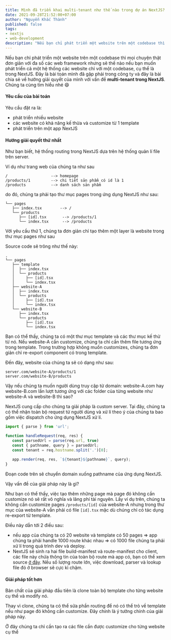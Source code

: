 ```yaml
---
title: Mình đã triển khai multi-tenant như thế nào trong dự án NextJS?
date: 2021-09-28T21:52:00+07:00
author: "Nguyễn Khắc Thành"
published: false
tags:
- nextjs
- web-development
description: "Nếu bạn chỉ phát triển một website trên một codebase thì mọi chuyện thật đơn giản với đa số các web framework nhưng sẽ thế nào nếu bạn muốn phát triển cả một hệ thống các website chỉ với một codebase, cụ thể là trong NextJS. Đây là bài toán mình đã gặp phải trong công ty và đây là bài chia sẻ về hướng giải quyết của mình với vấn đề multi-tenant trong NextJS."
---
```


Nếu bạn chỉ phát triển một website trên một codebase thì mọi chuyện thật đơn giản với đa số các web framework nhưng sẽ thế nào nếu bạn muốn phát triển cả một hệ thống các website chỉ với một codebase, cụ thể là trong NextJS. Đây là bài toán mình đã gặp phải trong công ty và đây là bài chia sẻ về hướng giải quyết của mình với vấn đề **multi-tenant trong NextJS**.
Chúng ta cùng tìm hiểu nhé :smile:

<!--More-->

#### Yêu cầu của bài toán

Yêu cầu đặt ra là:

- phát triển nhiều website
- các website có khả năng kế thừa và customize từ 1 template
- phát triển trên một app NextJS


#### Hướng giải quyết thứ nhất

Như bạn biết, hệ thống routing trong NextJS dựa trên hệ thống quản lí file trên server.

Ví dụ như trang web của chúng ta như sau

```
/                   --> homepage
/products/1         --> chi tiết sản phẩm có id là 1
/products           --> danh sách sản phẩm
```

do đó, chúng ta phải tạo thư mục pages trong ứng dụng NextJS như sau:

```	
└── pages
   ├── index.tsx        --> /
   └── products         
      ├── [id].tsx       --> /products/1
      └── index.tsx      --> /products
```

Với yêu cầu thứ 1, chúng ta đơn giản chỉ tạo thêm một layer là website trong thư mục pages như sau

Source code sẽ trông như thế này:

```
.
└── pages
   ├── template
   │  ├── index.tsx
   │  └── products
   │     ├── [id].tsx
   │     └── index.tsx
   ├── website-A
   │  ├── index.tsx
   │  └── products
   │     ├── [id].tsx
   │     └── index.tsx
   └── website-B
      ├── index.tsx
      └── products
         ├── [id].tsx
         └── index.tsx
```

Bạn có thể thấy, chúng ta có một thư mục template và các thư mục kế thừ từ nó. Nếu website-A cần customize, chúng ta chỉ cần thêm file tương ứng trong template. Trong trường hợp không muốn customizes, chúng ta đơn giản chỉ re-export component có trong template.

Đến đây, website của chúng ta sẽ có dạng như sau:

```
server.com/website-A/products/1
server.com/website-B/products
```
 
 Vậy nếu chúng ta muốn người dùng truy cập từ domain: website-A.com hay website-B.com lần lượt tương ứng với các folder của từng website như website-A và website-B thì sao?
 
 NextJS cung cấp cho chúng ta giải pháp là custom server. Tại đây, chúng ta có thể nhận toàn bộ request từ người dùng và xử lí theo ý của chúng ta bao gồm việc dispatch cho ứng dụng NextJS xử lí.
 
 ```javascript
 import { parse } from 'url';
 
 function handleRequest(req, res) {
    const parsedUrl = parse(req.url, true)
    const { pathname, query } = parsedUrl;
    const tenant = req.hostname.split('.')[0];
    
    app.render(req, res, `${tenant}${pathname}`, query);
 }
 ```
 
Đoạn code trên sẽ chuyển domain xuống pathname của ứng dụng NextJS.

Vậy vấn đề của giải pháp này là gì?

Như bạn có thể thấy, việc tạo thêm những page mà page đó không cần customize nó sẽ rất vô nghĩa và lãng phí tài nguyên.
Lấy ví dụ trên, chúng ta không cần customize pages `/products/[id]` của website-A nhưng trong thư mục của website-A vẫn phải có file `[id].tsx` mặc dù chúng chỉ có tác dụng re-export từ template.

Điều này dẫn tới 2 điều sau:
- nếu app của chúng ta có 20 website và template có 50 pages => app chúng ta phải handle 1000 route khác nhau => có 1000 file chúng ta phải xử lí trong quá trình dev và deploy.
- NextJS sẽ sinh ra hai file build-manifest và route-manifest cho client, các file này chứa thông tin của toàn bộ route mà app có, bạn có thể xem source [ở đây](https://github.com/vercel/next.js/blob/v11.1.2/packages/next/build/webpack/plugins/build-manifest-plugin.ts). Nếu số lượng route lớn, việc download, parser và lookup  file đó ở browser sẽ cực kì chậm.

#### Giải pháp tốt hơn

Bản chất của giải pháp đầu tiên là clone toàn bộ template cho từng website cụ thể và modify nó.

Thay vì clone, chúng ta có thể sửa phần routing để nó có thể trỏ về template nếu như page đó không cần customize. Đây chính là ý tưởng chính của giải pháp này.

Ở đây chúng ta chỉ cần tạo ra các file cần được customize cho từng website cụ thể
